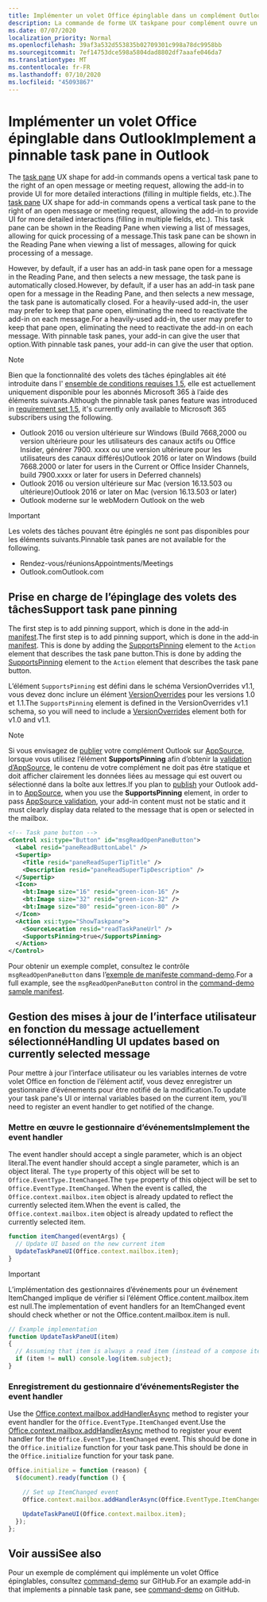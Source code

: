 ```yaml
---
title: Implémenter un volet Office épinglable dans un complément Outlook
description: La commande de forme UX taskpane pour complément ouvre un volet Office vertical à droite d’un message ou demande de réunion, ce qui permet au complément de fournir une interface utilisateur pour des interactions plus détaillées.
ms.date: 07/07/2020
localization_priority: Normal
ms.openlocfilehash: 39af3a532d553835b02709301c998a78dc9958bb
ms.sourcegitcommit: 7ef14753dce598a5804dad8802df7aaafe046da7
ms.translationtype: MT
ms.contentlocale: fr-FR
ms.lasthandoff: 07/10/2020
ms.locfileid: "45093867"
---
```

# <a name="implement-a-pinnable-task-pane-in-outlook"></a><span data-ttu-id="ec500-103">Implémenter un volet Office épinglable dans Outlook</span><span class="sxs-lookup"><span data-stu-id="ec500-103">Implement a pinnable task pane in Outlook</span></span>

<span data-ttu-id="ec500-104">The [task pane](add-in-commands-for-outlook.md#launching-a-task-pane) UX shape for add-in commands opens a vertical task pane to the right of an open message or meeting request, allowing the add-in to provide UI for more detailed interactions (filling in multiple fields, etc.).</span><span class="sxs-lookup"><span data-stu-id="ec500-104">The [task pane](add-in-commands-for-outlook.md#launching-a-task-pane) UX shape for add-in commands opens a vertical task pane to the right of an open message or meeting request, allowing the add-in to provide UI for more detailed interactions (filling in multiple fields, etc.).</span></span> <span data-ttu-id="ec500-105">This task pane can be shown in the Reading Pane when viewing a list of messages, allowing for quick processing of a message.</span><span class="sxs-lookup"><span data-stu-id="ec500-105">This task pane can be shown in the Reading Pane when viewing a list of messages, allowing for quick processing of a message.</span></span>

<span data-ttu-id="ec500-106">However, by default, if a user has an add-in task pane open for a message in the Reading Pane, and then selects a new message, the task pane is automatically closed.</span><span class="sxs-lookup"><span data-stu-id="ec500-106">However, by default, if a user has an add-in task pane open for a message in the Reading Pane, and then selects a new message, the task pane is automatically closed.</span></span> <span data-ttu-id="ec500-107">For a heavily-used add-in, the user may prefer to keep that pane open, eliminating the need to reactivate the add-in on each message.</span><span class="sxs-lookup"><span data-stu-id="ec500-107">For a heavily-used add-in, the user may prefer to keep that pane open, eliminating the need to reactivate the add-in on each message.</span></span> <span data-ttu-id="ec500-108">With pinnable task panes, your add-in can give the user that option.</span><span class="sxs-lookup"><span data-stu-id="ec500-108">With pinnable task panes, your add-in can give the user that option.</span></span>

> [!NOTE]
> <span data-ttu-id="ec500-109">Bien que la fonctionnalité des volets des tâches épinglables ait été introduite dans l' [ensemble de conditions requises 1,5](../reference/objectmodel/requirement-set-1.5/outlook-requirement-set-1.5.md), elle est actuellement uniquement disponible pour les abonnés Microsoft 365 à l’aide des éléments suivants.</span><span class="sxs-lookup"><span data-stu-id="ec500-109">Although the pinnable task panes feature was introduced in [requirement set 1.5](../reference/objectmodel/requirement-set-1.5/outlook-requirement-set-1.5.md), it's currently only available to Microsoft 365 subscribers using the following.</span></span>
> - <span data-ttu-id="ec500-110">Outlook 2016 ou version ultérieure sur Windows (Build 7668,2000 ou version ultérieure pour les utilisateurs des canaux actifs ou Office Insider, générer 7900. xxxx ou une version ultérieure pour les utilisateurs des canaux différés)</span><span class="sxs-lookup"><span data-stu-id="ec500-110">Outlook 2016 or later on Windows (build 7668.2000 or later for users in the Current or Office Insider Channels, build 7900.xxxx or later for users in Deferred channels)</span></span>
> - <span data-ttu-id="ec500-111">Outlook 2016 ou version ultérieure sur Mac (version 16.13.503 ou ultérieure)</span><span class="sxs-lookup"><span data-stu-id="ec500-111">Outlook 2016 or later on Mac (version 16.13.503 or later)</span></span>
> - <span data-ttu-id="ec500-112">Outlook moderne sur le web</span><span class="sxs-lookup"><span data-stu-id="ec500-112">Modern Outlook on the web</span></span>

> [!IMPORTANT]
> <span data-ttu-id="ec500-113">Les volets des tâches pouvant être épinglés ne sont pas disponibles pour les éléments suivants.</span><span class="sxs-lookup"><span data-stu-id="ec500-113">Pinnable task panes are not available for the following.</span></span>
> - <span data-ttu-id="ec500-114">Rendez-vous/réunions</span><span class="sxs-lookup"><span data-stu-id="ec500-114">Appointments/Meetings</span></span>
> - <span data-ttu-id="ec500-115">Outlook.com</span><span class="sxs-lookup"><span data-stu-id="ec500-115">Outlook.com</span></span>

## <a name="support-task-pane-pinning"></a><span data-ttu-id="ec500-116">Prise en charge de l’épinglage des volets des tâches</span><span class="sxs-lookup"><span data-stu-id="ec500-116">Support task pane pinning</span></span>

<span data-ttu-id="ec500-117">The first step is to add pinning support, which is done in the add-in [manifest](manifests.md).</span><span class="sxs-lookup"><span data-stu-id="ec500-117">The first step is to add pinning support, which is done in the add-in [manifest](manifests.md).</span></span> <span data-ttu-id="ec500-118">This is done by adding the [SupportsPinning](../reference/manifest/action.md#supportspinning) element to the `Action` element that describes the task pane button.</span><span class="sxs-lookup"><span data-stu-id="ec500-118">This is done by adding the [SupportsPinning](../reference/manifest/action.md#supportspinning) element to the `Action` element that describes the task pane button.</span></span>

<span data-ttu-id="ec500-119">L’élément `SupportsPinning` est défini dans le schéma VersionOverrides v1.1, vous devez donc inclure un élément [VersionOverrides](../reference/manifest/versionoverrides.md) pour les versions 1.0 et 1.1.</span><span class="sxs-lookup"><span data-stu-id="ec500-119">The `SupportsPinning` element is defined in the VersionOverrides v1.1 schema, so you will need to include a [VersionOverrides](../reference/manifest/versionoverrides.md) element both for v1.0 and v1.1.</span></span>

> [!NOTE]
> <span data-ttu-id="ec500-120">Si vous envisagez de [publier](../publish/publish.md) votre complément Outlook sur [AppSource](https://appsource.microsoft.com), lorsque vous utilisez l’élément **SupportsPinning** afin d’obtenir la [validation d’AppSource](/legal/marketplace/certification-policies), le contenu de votre complément ne doit pas être statique et doit afficher clairement les données liées au message qui est ouvert ou sélectionné dans la boîte aux lettres.</span><span class="sxs-lookup"><span data-stu-id="ec500-120">If you plan to [publish](../publish/publish.md) your Outlook add-in to [AppSource](https://appsource.microsoft.com), when you use the **SupportsPinning** element, in order to pass [AppSource validation](/legal/marketplace/certification-policies), your add-in content must not be static and it must clearly display data related to the message that is open or selected in the mailbox.</span></span>

```xml
<!-- Task pane button -->
<Control xsi:type="Button" id="msgReadOpenPaneButton">
  <Label resid="paneReadButtonLabel" />
  <Supertip>
    <Title resid="paneReadSuperTipTitle" />
    <Description resid="paneReadSuperTipDescription" />
  </Supertip>
  <Icon>
    <bt:Image size="16" resid="green-icon-16" />
    <bt:Image size="32" resid="green-icon-32" />
    <bt:Image size="80" resid="green-icon-80" />
  </Icon>
  <Action xsi:type="ShowTaskpane">
    <SourceLocation resid="readTaskPaneUrl" />
    <SupportsPinning>true</SupportsPinning>
  </Action>
</Control>
```

<span data-ttu-id="ec500-121">Pour obtenir un exemple complet, consultez le contrôle `msgReadOpenPaneButton` dans l’[exemple de manifeste command-demo](https://github.com/OfficeDev/outlook-add-in-command-demo/blob/master/command-demo-manifest.xml).</span><span class="sxs-lookup"><span data-stu-id="ec500-121">For a full example, see the `msgReadOpenPaneButton` control in the [command-demo sample manifest](https://github.com/OfficeDev/outlook-add-in-command-demo/blob/master/command-demo-manifest.xml).</span></span>

## <a name="handling-ui-updates-based-on-currently-selected-message"></a><span data-ttu-id="ec500-122">Gestion des mises à jour de l’interface utilisateur en fonction du message actuellement sélectionné</span><span class="sxs-lookup"><span data-stu-id="ec500-122">Handling UI updates based on currently selected message</span></span>

<span data-ttu-id="ec500-123">Pour mettre à jour l’interface utilisateur ou les variables internes de votre volet Office en fonction de l’élément actif, vous devez enregistrer un gestionnaire d’événements pour être notifié de la modification.</span><span class="sxs-lookup"><span data-stu-id="ec500-123">To update your task pane's UI or internal variables based on the current item, you'll need to register an event handler to get notified of the change.</span></span>

### <a name="implement-the-event-handler"></a><span data-ttu-id="ec500-124">Mettre en œuvre le gestionnaire d’événements</span><span class="sxs-lookup"><span data-stu-id="ec500-124">Implement the event handler</span></span>

<span data-ttu-id="ec500-125">The event handler should accept a single parameter, which is an object literal.</span><span class="sxs-lookup"><span data-stu-id="ec500-125">The event handler should accept a single parameter, which is an object literal.</span></span> <span data-ttu-id="ec500-126">The `type` property of this object will be set to `Office.EventType.ItemChanged`.</span><span class="sxs-lookup"><span data-stu-id="ec500-126">The `type` property of this object will be set to `Office.EventType.ItemChanged`.</span></span> <span data-ttu-id="ec500-127">When the event is called, the `Office.context.mailbox.item` object is already updated to reflect the currently selected item.</span><span class="sxs-lookup"><span data-stu-id="ec500-127">When the event is called, the `Office.context.mailbox.item` object is already updated to reflect the currently selected item.</span></span>

```js
function itemChanged(eventArgs) {
  // Update UI based on the new current item
  UpdateTaskPaneUI(Office.context.mailbox.item);
}
```

> [!IMPORTANT]
> <span data-ttu-id="ec500-128">L’implémentation des gestionnaires d’événements pour un événement ItemChanged implique de vérifier si l’élément Office.content.mailbox.item est null.</span><span class="sxs-lookup"><span data-stu-id="ec500-128">The implementation of event handlers for an ItemChanged event should check whether or not the Office.content.mailbox.item is null.</span></span>
>
> ```js
> // Example implementation
> function UpdateTaskPaneUI(item)
> {
>   // Assuming that item is always a read item (instead of a compose item).
>   if (item != null) console.log(item.subject);
> }
> ```

### <a name="register-the-event-handler"></a><span data-ttu-id="ec500-129">Enregistrement du gestionnaire d’événements</span><span class="sxs-lookup"><span data-stu-id="ec500-129">Register the event handler</span></span>

<span data-ttu-id="ec500-130">Use the [Office.context.mailbox.addHandlerAsync](../reference/objectmodel/preview-requirement-set/office.context.mailbox.md#methods) method to register your event handler for the `Office.EventType.ItemChanged` event.</span><span class="sxs-lookup"><span data-stu-id="ec500-130">Use the [Office.context.mailbox.addHandlerAsync](../reference/objectmodel/preview-requirement-set/office.context.mailbox.md#methods) method to register your event handler for the `Office.EventType.ItemChanged` event.</span></span> <span data-ttu-id="ec500-131">This should be done in the `Office.initialize` function for your task pane.</span><span class="sxs-lookup"><span data-stu-id="ec500-131">This should be done in the `Office.initialize` function for your task pane.</span></span>

```js
Office.initialize = function (reason) {
  $(document).ready(function () {

    // Set up ItemChanged event
    Office.context.mailbox.addHandlerAsync(Office.EventType.ItemChanged, itemChanged);

    UpdateTaskPaneUI(Office.context.mailbox.item);
  });
};
```

## <a name="see-also"></a><span data-ttu-id="ec500-132">Voir aussi</span><span class="sxs-lookup"><span data-stu-id="ec500-132">See also</span></span>

<span data-ttu-id="ec500-133">Pour un exemple de complément qui implémente un volet Office épinglables, consultez [command-demo](https://github.com/OfficeDev/outlook-add-in-command-demo) sur GitHub.</span><span class="sxs-lookup"><span data-stu-id="ec500-133">For an example add-in that implements a pinnable task pane, see [command-demo](https://github.com/OfficeDev/outlook-add-in-command-demo) on GitHub.</span></span>
